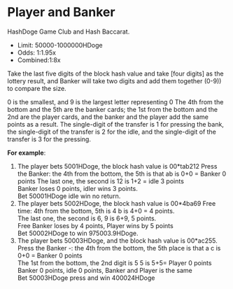 # Player and Banker

HashDoge Game Club and Hash Baccarat.

* Limit: 50000-1000000HDoge
* Odds: 1:1.95x
* Combined:1:8x

Take the last five digits of the block hash value and take \[four digits] as the lottery result, and Banker will take two digits and add them together (0-9)) to compare the size.

0 is the smallest, and 9 is the largest letter representing 0 The 4th from the bottom and the 5th are the banker cards; the 1st from the bottom and the 2nd are the player cards, and the banker and the player add the same points as a result. The single-digit of the transfer is 1 for pressing the bank, the single-digit of the transfer is 2 for the idle, and the single-digit of the transfer is 3 for the pressing.



**For example**:

1. The player bets 5001HDoge, the block hash value is 00\*tab212 Press the Banker: the 4th from the bottom, the 5th is that ab is 0+0 = Banker 0 points The last one, the second is 12 is 1+2 = idle 3 points\
   Banker loses 0 points, idler wins 3 points.\
   Bet 50001HDoge idle win no return.
2. The player bets 5002HDoge, the block hash value is 00\*4ba69 Free time: 4th from the bottom, 5th is 4 b is 4+0 = 4 points.\
   The last one, the second is 6, 9 is 6+9, 5 points.\
   Free Banker loses by 4 points, Player wins by 5 points\
   Bet 50002HDoge to win 975003.9HDoge.&#x20;
3. The player bets 50003HDoge, and the block hash value is 00\*ac255.\
   Press the Banker -: the 4th from the bottom, the 5th place is that a c is 0+0 = Banker  0 points\
   The 1st from the bottom, the 2nd digit is 5 5 is 5+5= Player 0 points\
   Banker 0 points, idle 0 points, Banker and Player is the same\
   Bet 50003HDoge press and win 400024HDoge





